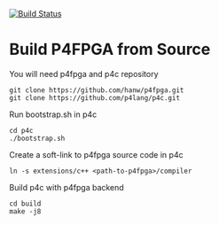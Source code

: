 [![Build Status](https://travis-ci.com/hanw/p4fpga.svg?token=QcAxzpNcQodXfewmHgNA&branch=master)](https://travis-ci.com/hanw/p4fpga)

# Build P4FPGA from Source

You will need p4fpga and p4c repository
```
git clone https://github.com/hanw/p4fpga.git
git clone https://github.com/p4lang/p4c.git
```

Run bootstrap.sh in p4c
```
cd p4c
./bootstrap.sh
```

Create a soft-link to p4fpga source code in p4c
```
ln -s extensions/c++ <path-to-p4fpga>/compiler
```

Build p4c with p4fpga backend
```
cd build
make -j8
```


